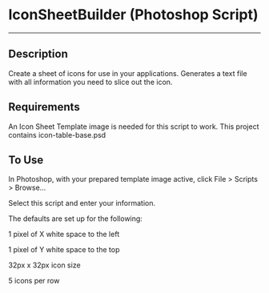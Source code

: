 # IconSheetBuilder (Photoshop Script)
---
## Description
Create a sheet of icons for use in your applications. Generates a text file with all information you need to slice out the icon.

## Requirements
An Icon Sheet Template image is needed for this script to work. This project contains icon-table-base.psd

## To Use
In Photoshop, with your prepared template image active, click File > Scripts > Browse...

Select this script and enter your information. 

The defaults are set up for the following:

1 pixel of X white space to the left

1 pixel of Y white space to the top

32px x 32px icon size

5 icons per row

